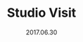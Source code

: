 ---
title: Studio Visit
site: http://www.margotvoorhiesthompson.com
date: 2017.06.30
description: A website for a working artist that reflects the process of the studio, and asks for very little in return.
type: projects, department
archived: true
---